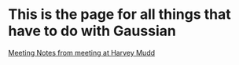 # This is the page for all things that have to do with Gaussian

[Meeting Notes from meeting at Harvey Mudd](https://github.com/Pomona-ITS/hpc/blob/master/applications/COMSOL/harvey_mudd_gaussian.md)
